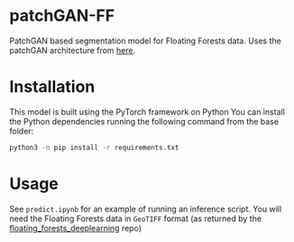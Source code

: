 # patchGAN-FF
PatchGAN based segmentation model for Floating Forests data.
Uses the patchGAN architecture from [here](https://github.com/ramanakumars/patchGAN).

# Installation
This model is built using the PyTorch framework on Python
You can install the Python dependencies running the following command from the base folder:
```bash
python3 -m pip install -r requirements.txt
```

# Usage
See `predict.ipynb` for an example of running an inference script. You will need 
the Floating Forests data in `GeoTIFF` format (as returned by the 
[floating_forests_deeplearning](https://github.com/floatingforests/floating_forests_deeplearning/) repo)
